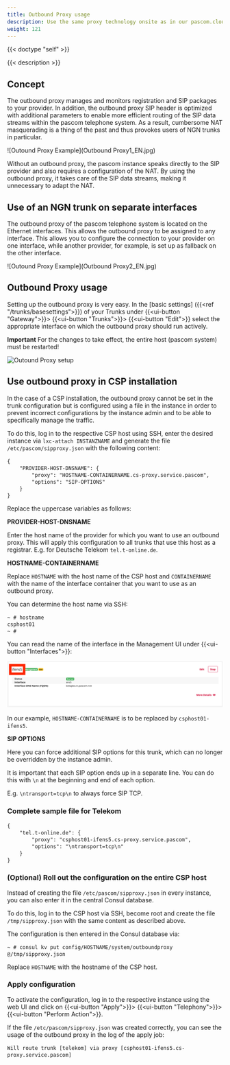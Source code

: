 ```yaml
---
title: Outbound Proxy usage
description: Use the same proxy technology onsite as in our pascom.cloud.
weight: 121
---
```


{{< doctype "self"  >}}

{{< description >}}

## Concept

The outbound proxy manages and monitors registration and SIP packages to your provider. In addition, the outbound proxy SIP header is optimized with additional parameters to enable more efficient routing of the SIP data streams within the pascom telephone system. As a result, cumbersome NAT masquerading is a thing of the past and thus provokes users of NGN trunks in particular.

![Outound Proxy Example](Outbound Proxy1_EN.jpg)

Without an outbound proxy, the pascom instance speaks directly to the SIP provider and also requires a configuration of the NAT. By using the outbound proxy, it takes care of the SIP data streams, making it unnecessary to adapt the NAT.

## Use of an NGN trunk on separate interfaces

The outbound proxy of the pascom telephone system is located on the Ethernet interfaces. This allows the outbound proxy to be assigned to any interface. This allows you to configure the connection to your provider on one interface, while another provider, for example, is set up as fallback on the other interface.

![Outound Proxy Example](Outbound Proxy2_EN.jpg)

## Outbound Proxy usage

Setting up the outbound proxy is very easy. In the [basic settings] ({{<ref "/trunks/basesettings">}}) of your Trunks under
{{<ui-button "Gateway">}}> {{<ui-button "Trunks">}}> {{<ui-button "Edit">}} select the appropriate interface on which the outbound proxy should run actively.

**Important** For the changes to take effect, the entire host (pascom system) must be restarted!

![Outound Proxy setup](setup_op.en.JPG?width=60%)

## Use outbound proxy in CSP installation

In the case of a CSP installation, the outbound proxy cannot be set in the trunk configuration but is configured using a file in the instance in order to prevent incorrect configurations by the instance admin and to be able to specifically manage the traffic.

To do this, log in to the respective CSP host using SSH, enter the desired instance via `lxc-attach INSTANZNAME` and generate the file `/etc/pascom/sipproxy.json` with the following content:

```
{
    "PROVIDER-HOST-DNSNAME": {
        "proxy": "HOSTNAME-CONTAINERNAME.cs-proxy.service.pascom",
        "options": "SIP-OPTIONS"
    }
}
```

Replace the uppercase variables as follows:

**PROVIDER-HOST-DNSNAME**

Enter the host name of the provider for which you want to use an outbound proxy. This will apply this configuration to all trunks that use this host as a registrar.
E.g. for Deutsche Telekom `tel.t-online.de`.

**HOSTNAME-CONTAINERNAME**

Replace `HOSTNAME` with the host name of the CSP host and `CONTAINERNAME` with the name of the interface container that you want to use as an outbound proxy.

You can determine the host name via SSH:

```
~ # hostname
csphost01
~ #
```

You can read the name of the interface in the Management UI under {{<ui-button "Interfaces">}}:

![Determine interface name](interface.png)

In our example, `HOSTNAME-CONTAINERNAME` is to be replaced by `csphost01-ifens5`.

**SIP OPTIONS**

Here you can force additional SIP options for this trunk, which can no longer be overridden by the instance admin.

It is important that each SIP option ends up in a separate line. You can do this with `\n` at the beginning and end of each option.

E.g. `\ntransport=tcp\n` to always force SIP TCP.

### Complete sample file for Telekom

```
{
    "tel.t-online.de": {
        "proxy": "csphost01-ifens5.cs-proxy.service.pascom",
        "options": "\ntransport=tcp\n"
    }
}
```

### (Optional) Roll out the configuration on the entire CSP host

Instead of creating the file `/etc/pascom/sipproxy.json` in every instance, you can also enter it in the central Consul database.

To do this, log in to the CSP host via SSH, become root and create the file `/tmp/sipproxy.json` with the same content as described above.

The configuration is then entered in the Consul database via:

```
~ # consul kv put config/HOSTNAME/system/outboundproxy @/tmp/sipproxy.json
```

Replace `HOSTNAME` with the hostname of the CSP host.


### Apply configuration

To activate the configuration, log in to the respective instance using the web UI and click on {{<ui-button "Apply">}}> {{<ui-button "Telephony">}}> {{<ui-button "Perform Action">}}.

If the file `/etc/pascom/sipproxy.json` was created correctly, you can see the usage of the outbound proxy in the log of the apply job:

```
Will route trunk [telekom] via proxy [csphost01-ifens5.cs-proxy.service.pascom]
```